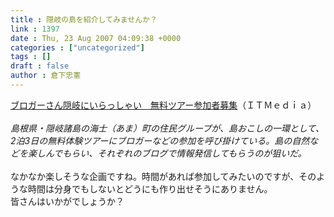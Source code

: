 ```yaml
---
title : 隠岐の島を紹介してみませんか？
link : 1397
date : Thu, 23 Aug 2007 04:09:38 +0000
categories : ["uncategorized"]
tags : []
draft : false
author : 倉下忠憲
---
```


<A HREF="http://tb.itmedia.co.jp/tbc/news/articles/0708/22/news093.html" TARGET="_blank">ブロガーさん隠岐にいらっしゃい　無料ツアー参加者募集</A>（ＩＴＭｅｄｉａ）<BR><BR><I>島根県・隠岐諸島の海士（あま）町の住民グループが、島おこしの一環として、2泊3日の無料体験ツアーにブロガーなどの参加を呼び掛けている。島の自然などを楽しんでもらい、それぞれのブログで情報発信してもらうのが狙いだ。</I><BR><BR>なかなか楽しそうな企画ですね。時間があれば参加してみたいのですが、そのような時間は分身でもしないとどうにも作り出せそうにありません。<BR>皆さんはいかがでしょうか？<br><br>
